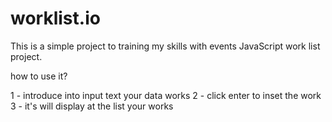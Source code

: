 # worklist.io

This is a simple project to training my skills with events JavaScript 
work list project.

how to use it?

1 - introduce into input text your data works
2 - click enter to inset the work
3 - it's will display at the list your works
